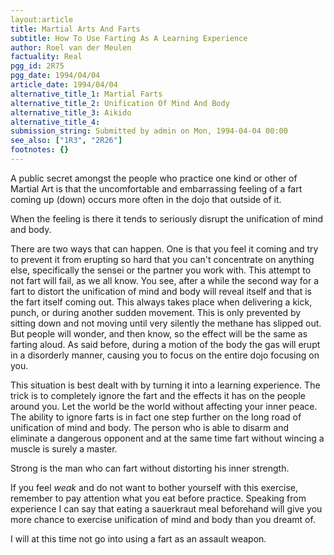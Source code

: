 ```yaml
---
layout:article
title: Martial Arts And Farts
subtitle: How To Use Farting As A Learning Experience
author: Roel van der Meulen
factuality: Real
pgg_id: 2R75
pgg_date: 1994/04/04
article_date: 1994/04/04
alternative_title_1: Martial Farts
alternative_title_2: Unification Of Mind And Body
alternative_title_3: Aikido
alternative_title_4: 
submission_string: Submitted by admin on Mon, 1994-04-04 00:00
see_also: ["1R3", "2R26"]
footnotes: {}
---
```

<div>
<p>A public secret amongst the people who practice one kind or other of Martial Art is that the uncomfortable and embarrassing feeling of a fart coming up (down) occurs more often in the dojo that outside of it.</p>
<p>When the feeling is there it tends to seriously disrupt the unification of mind and body.</p>
<p>There are two ways that can happen. One is that you feel it coming and try to prevent it from erupting so hard that you can't concentrate on anything else, specifically the sensei or the partner you work with. This attempt to not fart will fail, as we all know. You see, after a while the second way for a fart to distort the unification of mind and body will reveal itself and that is the fart itself coming out. This always takes place when delivering a kick, punch, or during another sudden movement. This is only prevented by sitting down and not moving until very silently the methane has slipped out. But people will wonder, and then know, so the effect will be the same as farting aloud. As said before, during a motion of the body the gas will erupt in a disorderly manner, causing you to focus on the entire dojo focusing on you.</p>
<p>This situation is best dealt with by turning it into a learning experience. The trick is to completely ignore the fart and the effects it has on the people around you. Let the world be the world without affecting your inner peace. The ability to ignore farts is in fact one step further on the long road of unification of mind and body. The person who is able to disarm and eliminate a dangerous opponent and at the same time fart without wincing a muscle is surely a master.</p>
<p>Strong is the man who can fart without distorting his inner strength.</p>
<p>If you feel <em>weak</em> and do not want to bother yourself with this exercise, remember to pay attention what you eat before practice. Speaking from experience I can say that eating a sauerkraut meal beforehand will give you more chance to exercise unification of mind and body than you dreamt of.</p>
<p>I will at this time not go into using a fart as an assault weapon.</p>
</div>
